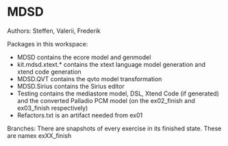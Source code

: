 # MDSD
Authors: Steffen, Valerii, Frederik

Packages in this workspace:
- MDSD contains the ecore model and genmodel
- kit.mdsd.xtext.* contains the xtext language model generation and xtend code generation
- MDSD.QVT contains the qvto model transformation
- MDSD.Sirius contains the Sirius editor
- Testing contains the mediastore model, DSL, Xtend Code (if generated) and the converted Palladio PCM model (on the ex02_finish and ex03_finish respectively)
- Refactors.txt is an artifact needed from ex01

Branches:
There are snapshots of every exercise in its finished state. These are namex exXX_finish
